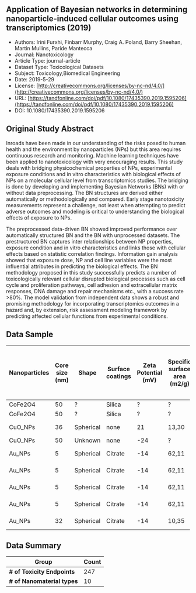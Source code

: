 <script type='text/javascript' src='https://d1bxh8uas1mnw7.cloudfront.net/assets/embed.js'></script>

<div style="float: right; width: 200px" class='altmetric-embed' data-badge-type='donut' data-condensed='true' data-badge-details='right' data-doi="10.1080/17435390.2019.1595206"></div>

## Application of Bayesian networks in determining nanoparticle-induced cellular outcomes using transcriptomics (2019)
<script type="application/ld+json">
	{	
		"@context": {
			"bs": "https://bioschemas.org/",
			"schema": "https://schema.org/",
			"citation": "schema:citation",
			"name": "schema:name",
			"url": "schema:url",
			"variableMeasured": "schema:variableMeasured"
		},
		"variableMeasured": [
			{
				"@type": "schema:PropertyValue",
				"name": "MI-R1.3-ABSTRACT-BASIC-CHEMICAL_COMPOSITION"
			},
			{
				"@type": "schema:PropertyValue",
				"name": "MI-R1.3-ABSTRACT-PHYSCHEM-SIZE"
			},
			{
				"@type": "schema:PropertyValue",
				"name": "MI-R1.3-ABSTRACT-PHYSCHEM-SHAPE"
			},
			{
				"@type": "schema:PropertyValue",
				"name": "MI-R1.3-ABSTRACT-BASIC-SURFACE_CHEMISTRY"
			},
			{
				"@type": "schema:PropertyValue",
				"name": "MI-R1.3-ABSTRACT-PHYSCHEM-SURFACE_AREA"
			},
			{
				"@type": "schema:PropertyValue",
				"name": "MI-R1.3-ABSTRACT-PHYSCHEM-ZETA_POTENTIAL"
			},
			{
				"@type": "schema:PropertyValue",
				"name": "MI-R1.3-ABSTRACT-TOX-CONCENTRATION"
			},
			{
				"@type": "schema:PropertyValue",
				"name": "MI-R1.3-ABSTRACT-TOX-EXPOSURE_TIME"
			}
		],
		"@type": "schema:Dataset",
		"name": "Application of Bayesian networks in determining nanoparticle-induced cellular outcomes using transcriptomics",
		"url": "https://tandfonline.com/doi/pdf/10.1080/17435390.2019.1595206",
		"citation": "https://doi.org/10.1080/17435390.2019.1595206",
		"@id": "10.1080/17435390.2019.1595206",
		"http://purl.org/dc/terms/conformsTo": { "@type": "schema:CreativeWork", "@id": "https://bioschemas.org/profiles/Dataset/1.0-RELEASE" },
		"schema:license": "http://creativecommons.org/licenses/by-nc-nd/4.0/",
		"schema:creator": [
		  {
			"@type": "schema:Organization",
			"name": "RiskGONE"
		  }
		],
		"schema:datePublished": "2019-5-29"
	}
</script>

* Authors: Irini Furxhi, Finbarr Murphy, Craig A. Poland, Barry Sheehan, Martin Mullins, Paride Mantecca
* Journal: Nanotoxicology
* Article Type: journal-article
* Dataset Type: Toxicological Datasets
* Subject: Toxicology,Biomedical Engineering
* Date: 2019-5-29
* License: [http://creativecommons.org/licenses/by-nc-nd/4.0/](http://creativecommons.org/licenses/by-nc-nd/4.0/)
* URL: [https://tandfonline.com/doi/pdf/10.1080/17435390.2019.1595206](https://tandfonline.com/doi/pdf/10.1080/17435390.2019.1595206)
* DOI: 10.1080/17435390.2019.1595206



## Original Study Abstract

Inroads have been made in our understanding of the risks posed to human health and the environment by nanoparticles (NPs) but this area requires continuous research and monitoring. Machine learning techniques have been applied to nanotoxicology with very encouraging results. This study deals with bridging physicochemical properties of NPs, experimental exposure conditions and in vitro characteristics with biological effects of NPs on a molecular cellular level from transcriptomics studies. The bridging is done by developing and implementing Bayesian Networks (BNs) with or without data preprocessing. The BN structures are derived either automatically or methodologically and compared. Early stage nanotoxicity measurements represent a challenge, not least when attempting to predict adverse outcomes and modeling is critical to understanding the biological effects of exposure to NPs.

The preprocessed data-driven BN showed improved performance over automatically structured BN and the BN with unprocessed datasets. The prestructured BN captures inter relationships between NP properties, exposure condition and in vitro characteristics and links those with cellular effects based on statistic correlation findings. Information gain analysis showed that exposure dose, NP and cell line variables were the most influential attributes in predicting the biological effects. The BN methodology proposed in this study successfully predicts a number of toxicologically relevant cellular disrupted biological processes such as cell cycle and proliferation pathways, cell adhesion and extracellular matrix responses, DNA damage and repair mechanisms etc., with a success rate >80%. The model validation from independent data shows a robust and promising methodology for incorporating transcriptomics outcomes in a hazard and, by extension, risk assessment modeling framework by predicting affected cellular functions from experimental conditions.


## Data Sample

|Nanoparticles|Core size (nm)|Shape|Surface  coatings|Zeta Potential (mV)|Specific surface area (m2/g)|Exposure  dose (ug/ml)|Exposure duration  (h)|Tissue|Cell type|Cell line|Microarray Method_Transcriptomics|Cell  cycle  and  Proliferation  responses|Cell  death  and  Apoptosis responses|DNA  damage  and  Repair  responses                                                                                                                                                                                            |Cell  adhesion  and Extracellular  matrix  responses                                                                                                                                    |Inflammation and Immune responses                                                                                                                                                               |Unfolded protein responses (UPR) and Endoplasmatic reticulum (ER) stress               |Metal Ion  Responses           |Angiogenenesis responses                                                                                                                                                                                                                             |Cytoskeleton organization responses                                                                        |
|-------------|--------------|-----|-----------------|-------------------|----------------------------|----------------------|----------------------|------|---------|---------|---------------------------------|------------------------------------------|-------------------------------------|-------------------------------------------------------------------------------------------------------------------------------------------------------------------------------------------------------------------------------|----------------------------------------------------------------------------------------------------------------------------------------------------------------------------------------|------------------------------------------------------------------------------------------------------------------------------------------------------------------------------------------------|---------------------------------------------------------------------------------------|-------------------------------|-----------------------------------------------------------------------------------------------------------------------------------------------------------------------------------------------------------------------------------------------------|-----------------------------------------------------------------------------------------------------------|
|CoFe2O4      |50            |?    |Silica           |?                  |?                           |100                   |12                    |Kidney|Cancer   |293T     |Genechip_Affymetrix              |no_effect                                 |no_effect                            |no_effect                                                                                                                                                                                                                      |no_effect                                                                                                                                                                               |no_effect                                                                                                                                                                                       |no_effect                                                                              |no_effect                      |no_effect                                                                                                                                                                                                                                            |no_effect                                                                                                  |
|CoFe2O4      |50            |?    |Silica           |?                  |?                           |1000                  |12                    |Kidney|Cancer   |293T     |Genechip_Affymetrix              |triggered                                 |no_effect                            |triggered                                                                                                                                                                                                                      |triggered                                                                                                                                                                               |no_effect                                                                                                                                                                                       |no_effect                                                                              |no_effect                      |no_effect                                                                                                                                                                                                                                            |triggered                                                                                                  |
|CuO_NPs      |36            |Spherical|none             |21                 |13,30                       |75                    |24                    |Brain |Cancer   |SH-SY5Y  |Genechip_Affymetrix              |triggered                                 |triggered                            |triggered                                                                                                                                                                                                                      |triggered                                                                                                                                                                               |triggered                                                                                                                                                                                       |no_effect                                                                              |triggered                      |no_effect                                                                                                                                                                                                                                            |triggered                                                                                                  |
|CuO_NPs      |50            |Unknown|none             |-24                |?                           |25                    |24                    |Lung  |Cancer   |A549     |WHG_Agilent                      |triggered                                 |triggered                            |no_effect                                                                                                                                                                                                                      |no_effect                                                                                                                                                                               |triggered                                                                                                                                                                                       |no_effect                                                                              |triggered                      |no_effect                                                                                                                                                                                                                                            |no_effect                                                                                                  |
|Au_NPs       |5             |Spherical|Citrate          |-14                |62,11                       |60                    |72                    |Intestinal|Cancer   |CACO-2   |WHG_Agilent                      |no_effect                                 |triggered                            |triggered                                                                                                                                                                                                                      |no_effect                                                                                                                                                                               |triggered                                                                                                                                                                                       |no_effect                                                                              |triggered                      |no_effect                                                                                                                                                                                                                                            |no_effect                                                                                                  |
|Au_NPs       |5             |Spherical|Citrate          |-14                |62,11                       |20                    |72                    |Intestinal|Cancer   |CACO-2   |WHG_Agilent                      |no_effect                                 |no_effect                            |no_effect                                                                                                                                                                                                                      |no_effect                                                                                                                                                                               |no_effect                                                                                                                                                                                       |no_effect                                                                              |no_effect                      |no_effect                                                                                                                                                                                                                                            |no_effect                                                                                                  |
|Au_NPs       |5             |Spherical|Citrate          |-14                |62,11                       |60                    |24                    |Intestinal|Cancer   |CACO-2   |WHG_Agilent                      |no_effect                                 |triggered                            |triggered                                                                                                                                                                                                                      |no_effect                                                                                                                                                                               |triggered                                                                                                                                                                                       |no_effect                                                                              |triggered                      |no_effect                                                                                                                                                                                                                                            |no_effect                                                                                                  |
|Au_NPs       |5             |Spherical|Citrate          |-14                |62,11                       |20                    |24                    |Intestinal|Cancer   |CACO-2   |WHG_Agilent                      |no_effect                                 |no_effect                            |no_effect                                                                                                                                                                                                                      |no_effect                                                                                                                                                                               |no_effect                                                                                                                                                                                       |no_effect                                                                              |no_effect                      |no_effect                                                                                                                                                                                                                                            |no_effect                                                                                                  |
|Au_NPs       |32            |Spherical|Citrate          |-14                |10,35                       |20                    |72                    |Intestinal|Cancer   |CACO-2   |WHG_Agilent                      |no_effect                                 |no_effect                            |no_effect                                                                                                                                                                                                                      |no_effect                                                                                                                                                                               |no_effect                                                                                                                                                                                       |no_effect                                                                              |no_effect                      |no_effect                                                                                                                                                                                                                                            |triggered                                                                                                  |


## Data Summary

| **Group**                    | **Count** |
| ---------------------------- | --------- |
| **\# of Toxicity Endpoints** |   247     |
| **\# of Nanomaterial types** |   10      |

